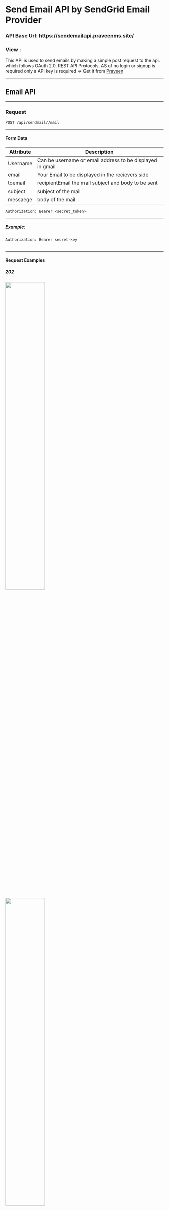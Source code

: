<!DOCTYPE html>
<html lang="en">

<head>
    <meta charset="UTF-8">
</head>

<body>
    <h1 id="api-based-notes-app-under-development">Send Email API by SendGrid Email Provider</h1>
    <h3 id="api-base-url-https-apis-selfmade-one">API Base Url: <a
            href="https://sendemailapi.praveenms.site/">https://sendemailapi.praveenms.site/</a></h3>
    <h3 id="view-">View :</h3>
    <p>This API is used to send emails by making a simple post request to the api.
        which follows OAuth 2.0, REST API Protocols, AS of no login or signup is required only a API key is required =>
        Get it from <a href="https://www.praveenms.site">Praveen</a></p>
    <hr>
    <h2 id="login-api">Email API</h2>
    <hr>
    <h3 id="request">Request</h3>
    <pre><code>POST <span class="hljs-regexp">/api/sendmail/</span>/mail
</code></pre>
    <hr>
    <h4 id="form-data">Form Data</h4>
    <table>
        <thead>
            <tr>
                <th>Attribute</th>
                <th>Description</th>
            </tr>
        </thead>
        <tbody>
            <tr>
                <td>Username</td>
                <td>Can be username or email address to be displayed in gmail</td>
            </tr>
            <tr>
                <td>email</td>
                <td>Your Email to be displayed in the recievers side</td>
            </tr>
            <tr>
                <td>toemail</td>
                <td>recipientEmail the mail subject and body to be sent</td>
            </tr>
            <tr>
                <td>subject</td>
                <td>subject of the mail</td>
            </tr>
            <tr>
                <td>messaege</td>
                <td>body of the mail</td>
            </tr>
        </tbody>
    </table>
    <pre><code><span class="hljs-symbol">Authorization:</span> Bearer <span class="hljs-params">&lt;secret_token&gt;</span>
</code></pre>
    <hr>
    <h5 id="example-">Example:</h5>
    <pre><code>Authorization: Bearer secret-key
</code>
</pre>
    <hr>
    <h4 id="response-examples">Request Examples</h4>
    <h5 id="200">202</h5>
    <img width="50%" src="req.png" alt="">
    <img width="50%" src="apikey.png" alt="">

    </pre>
    <hr>
    <h4 id="response-examples">Response Examples</h4>
    <h5 id="200">202</h5>
    <pre><code>{
    <span class="hljs-attr">"Status"</span>: <span class="hljs-string">"Mail Sent Successfully"</span>,
    <span class="hljs-attr">"Status Code"</span>: <span class="hljs-string">"202"</span>
}
</code></pre>
    <h5 id="406">417</h5>
    <pre><code>{
    <span class="hljs-attr">"Status"</span>: <span class="hljs-string">"Invalid Inputs: isset failed"</span>
}
</code></pre>
</body>

</html>